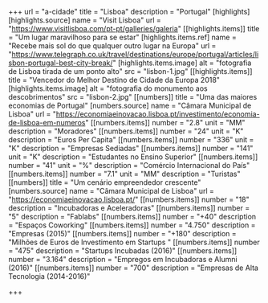 +++
url = "a-cidade"
title = "Lisboa"
description = "Portugal"
[highlights]
    [highlights.source]
        name = "Visit Lisboa"
        url = "https://www.visitlisboa.com/pt-pt/galleries/galeria"
    [[highlights.items]]
        title = "Um lugar maravilhoso para se estar"
        [highlights.items.ref]
            name = "Recebe mais sol do que qualquer outro lugar na Europa"
            url = "https://www.telegraph.co.uk/travel/destinations/europe/portugal/articles/lisbon-portugal-best-city-break/"
        [highlights.items.image]
            alt = "fotografia de Lisboa tirada de um ponto alto"
            src = "lisbon-1.jpg"
    [[highlights.items]]
        title = "Vencedor do Melhor Destino de Cidade da Europa 2018"
        [highlights.items.image]
            alt = "fotografia do monumento aos descobrimentos"
            src = "lisbon-2.jpg"
[[numbers]]
    title = "Uma das maiores economias de Portugal"
    [numbers.source]
        name = "Câmara Municipal de Lisboa"
        url = "https://economiaeinovacao.lisboa.pt/investimento/economia-de-lisboa-em-numeros"
    [[numbers.items]]
        number = "2.8"
        unit = "MM"
        description = "Moradores"
    [[numbers.items]]
        number = "24"
        unit = "K"
        description = "Euros Per Capita"
    [[numbers.items]]
        number = "336"
        unit = "K"
        description = "Empresas Sediadas"
    [[numbers.items]]
        number = "141"
        unit = "K"
        description = "Estudantes no Ensino Superior"
    [[numbers.items]]
        number = "41"
        unit = "%"
        description = "Comércio Internacional do País"
    [[numbers.items]]
        number = "7.1"
        unit = "MM"
        description = "Turistas"
[[numbers]]
    title = "Um cenário empreendedor crescente"
    [numbers.source]
        name = "Câmara Municipal de Lisboa"
        url = "https://economiaeinovacao.lisboa.pt/"
    [[numbers.items]]
        number = "18"
        description = "Incubadoras e Aceleradoras"
    [[numbers.items]]
        number = "5"
        description = "Fablabs"
    [[numbers.items]]
        number = "+40"
        description = "Espaços Coworking"
    [[numbers.items]]
        number = "4.750"
        description = "Empresas (2015)"
    [[numbers.items]]
        number = "+180"
        description = "Milhões de Euros de Investimento em Startups "
    [[numbers.items]]
        number = "475"
        description = "Startups Incubadas (2016)"
    [[numbers.items]]
        number = "3.164"
        description = "Empregos em Incubadoras e Alumni (2016)"
    [[numbers.items]]
        number = "700"
        description = "Empresas de Alta Tecnologia (2014-2016)"

+++